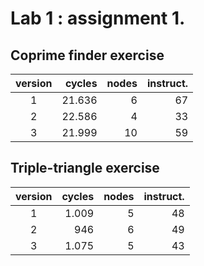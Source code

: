 # Lab 1 : assignment 1.

## Coprime finder exercise
| version |   cycles   |   nodes   | instruct. |
|:-------:|-----------:|----------:|----------:|
|    1    |   21.636   |         6 | 67        |
|    2    |   22.586   |         4 | 33        |
|    3    |   21.999   |        10 | 59        |

## Triple-triangle exercise
| version |   cycles   |   nodes   | instruct. |
|:-------:|-----------:|----------:|----------:|
|    1    |    1.009   |         5 | 48        |
|    2    |    946     |         6 | 49        |
|    3    |    1.075   |         5 | 43        |

